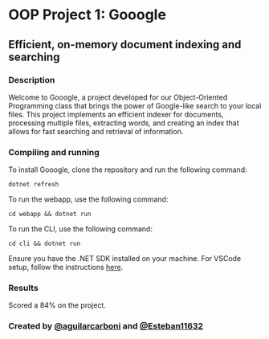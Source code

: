 # OOP Project 1: Gooogle

## Efficient, on-memory document indexing and searching

### Description
Welcome to Gooogle, a project developed for our Object-Oriented Programming class that brings the power of Google-like search to your local files. This project implements an efficient indexer for documents, processing multiple files, extracting words, and creating an index that allows for fast searching and retrieval of information. 

### Compiling and running

To install Gooogle, clone the repository and run the following command:

```
dotnet refresh
```

To run the webapp, use the following command:

```
cd webapp && dotnet run
```

To run the CLI, use the following command:

```
cd cli && dotnet run
```

Ensure you have the .NET SDK installed on your machine. For VSCode setup, follow the instructions [here](https://code.visualstudio.com/docs/languages/dotnet#_setting-up-vs-code-for-net-development).

### Results
Scored a 84% on the project.

### Created by [@aguilarcarboni](https://github.com/aguilarcarboni/) and [@Esteban11632](https://github.com/Esteban11632)
